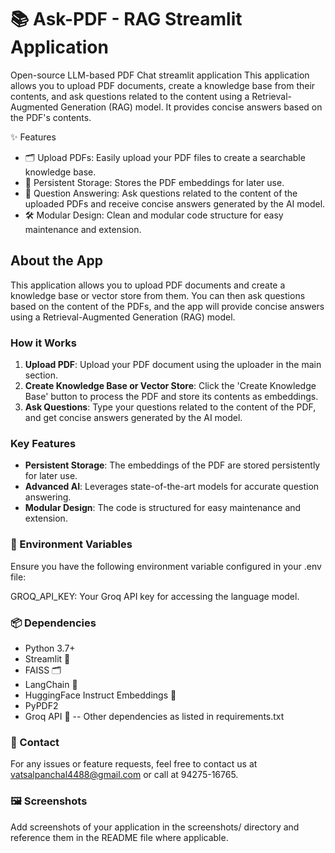 # 📚 Ask-PDF - RAG Streamlit Application
Open-source LLM-based PDF Chat streamlit application
This application allows you to upload PDF documents, create a knowledge base from their contents, and ask questions related to the content using a Retrieval-Augmented Generation (RAG) model. 
It provides concise answers based on the PDF's contents.

✨ Features
- 🗂️ Upload PDFs: Easily upload your PDF files to create a searchable knowledge base.
- 💾 Persistent Storage: Stores the PDF embeddings for later use.
- 🤖 Question Answering: Ask questions related to the content of the uploaded PDFs and receive concise answers generated by the AI model.
- 🛠️ Modular Design: Clean and modular code structure for easy maintenance and extension.

## About the App
This application allows you to upload PDF documents and create a knowledge base or vector store from them. 
You can then ask questions based on the content of the PDFs, and the app will provide concise answers using a Retrieval-Augmented Generation (RAG) model.

### How it Works
1. **Upload PDF**: Upload your PDF document using the uploader in the main section.
2. **Create Knowledge Base or Vector Store**: Click the 'Create Knowledge Base' button to process the PDF and store its contents as embeddings.
3. **Ask Questions**: Type your questions related to the content of the PDF, and get concise answers generated by the AI model.

### Key Features
- **Persistent Storage**: The embeddings of the PDF are stored persistently for later use.
- **Advanced AI**: Leverages state-of-the-art models for accurate question answering.
- **Modular Design**: The code is structured for easy maintenance and extension.


### 🔧 Environment Variables
Ensure you have the following environment variable configured in your .env file:

GROQ_API_KEY: Your Groq API key for accessing the language model.

### 📦 Dependencies
- Python 3.7+
- Streamlit 📖
- FAISS 🗂️
- LangChain 📘
- HuggingFace Instruct Embeddings 🤗
- PyPDF2
- Groq API 🧠
-- Other dependencies as listed in requirements.txt

### 📧 Contact
For any issues or feature requests, feel free to contact us at vatsalpanchal4488@gmail.com or call at 94275-16765.

### 🖼️ Screenshots
Add screenshots of your application in the screenshots/ directory and reference them in the README file where applicable.
